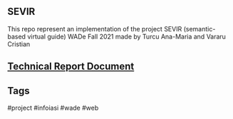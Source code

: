 ## SEVIR 
This repo represent an implementation of the project SEVIR (semantic-based virtual guide) WADe Fall 2021 made by Turcu Ana-Maria and Vararu Cristian

## [Technical Report Document](https://htmlpreview.github.io/?https://github.com/vararucristian/SEVIR/blob/main/DesignArchitecture/SEVIR_report.html)

## Tags
#project #infoiasi #wade #web
